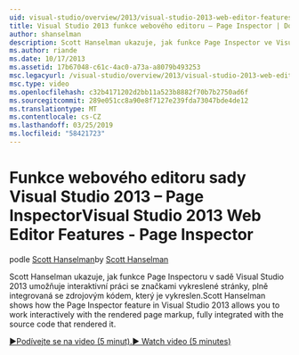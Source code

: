 ```yaml
---
uid: visual-studio/overview/2013/visual-studio-2013-web-editor-features-page-inspector
title: Visual Studio 2013 funkce webového editoru – Page Inspector | Dokumentace Microsoftu
author: shanselman
description: Scott Hanselman ukazuje, jak funkce Page Inspector ve Visual Studiu 2013 umožňuje interaktivní práci se značkami vykreslené stránky, plně integrované w...
ms.author: riande
ms.date: 10/17/2013
ms.assetid: 17b67048-c61c-4ac0-a73a-a8079b493253
msc.legacyurl: /visual-studio/overview/2013/visual-studio-2013-web-editor-features-page-inspector
msc.type: video
ms.openlocfilehash: c32b4171202d2bb11a523b8882f70b7b2750ad6f
ms.sourcegitcommit: 289e051cc8a90e8f7127e239fda73047bde4de12
ms.translationtype: MT
ms.contentlocale: cs-CZ
ms.lasthandoff: 03/25/2019
ms.locfileid: "58421723"
---
```

<a name="visual-studio-2013-web-editor-features---page-inspector"></a><span data-ttu-id="72d6d-103">Funkce webového editoru sady Visual Studio 2013 – Page Inspector</span><span class="sxs-lookup"><span data-stu-id="72d6d-103">Visual Studio 2013 Web Editor Features - Page Inspector</span></span>
====================
<span data-ttu-id="72d6d-104">podle [Scott Hanselman](https://github.com/shanselman)</span><span class="sxs-lookup"><span data-stu-id="72d6d-104">by [Scott Hanselman](https://github.com/shanselman)</span></span>

<span data-ttu-id="72d6d-105">Scott Hanselman ukazuje, jak funkce Page Inspectoru v sadě Visual Studio 2013 umožňuje interaktivní práci se značkami vykreslené stránky, plně integrovaná se zdrojovým kódem, který je vykreslen.</span><span class="sxs-lookup"><span data-stu-id="72d6d-105">Scott Hanselman shows how the Page Inspector feature in Visual Studio 2013 allows you to work interactively with the rendered page markup, fully integrated with the source code that rendered it.</span></span>

[<span data-ttu-id="72d6d-106">&#9654;Podívejte se na video (5 minut).</span><span class="sxs-lookup"><span data-stu-id="72d6d-106">&#9654; Watch video (5 minutes)</span></span>](https://channel9.msdn.com/Blogs/ASP-NET-Site-Videos/visual-studio-2013-web-editor-features-page-inspector)
